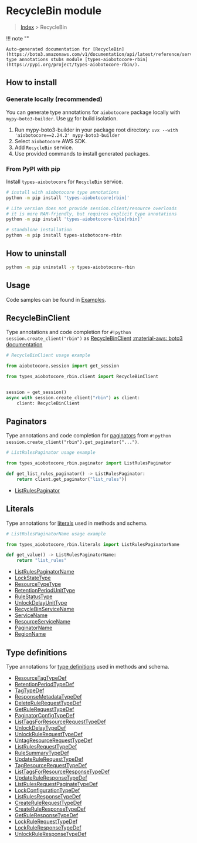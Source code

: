 # RecycleBin module

> [Index](../README.md) > RecycleBin


!!! note ""

    Auto-generated documentation for [RecycleBin](https://boto3.amazonaws.com/v1/documentation/api/latest/reference/services/rbin.html#recyclebin)
    type annotations stubs module [types-aiobotocore-rbin](https://pypi.org/project/types-aiobotocore-rbin/).

## How to install

### Generate locally (recommended)

You can generate type annotations for `aiobotocore` package locally with `mypy-boto3-builder`.
Use [uv](https://docs.astral.sh/uv/getting-started/installation/) for build isolation.

1. Run mypy-boto3-builder in your package root directory: `uvx --with 'aiobotocore==2.24.2' mypy-boto3-builder`
1. Select `aiobotocore` AWS SDK.
1. Add `RecycleBin` service.
1. Use provided commands to install generated packages.



### From PyPI with pip

Install `types-aiobotocore` for `RecycleBin` service.

```bash
# install with aiobotocore type annotations
python -m pip install 'types-aiobotocore[rbin]'

# Lite version does not provide session.client/resource overloads
# it is more RAM-friendly, but requires explicit type annotations
python -m pip install 'types-aiobotocore-lite[rbin]'

# standalone installation
python -m pip install types-aiobotocore-rbin
```



## How to uninstall

```bash
python -m pip uninstall -y types-aiobotocore-rbin
```

## Usage

Code samples can be found in [Examples](./usage.md).

## RecycleBinClient

Type annotations and code completion for  `#!python session.create_client("rbin")` as [RecycleBinClient](./client.md)
[:material-aws: boto3 documentation](https://boto3.amazonaws.com/v1/documentation/api/latest/reference/services/rbin.html#RecycleBin.Client)

```python
# RecycleBinClient usage example

from aiobotocore.session import get_session

from types_aiobotocore_rbin.client import RecycleBinClient


session = get_session()
async with session.create_client("rbin") as client:
    client: RecycleBinClient
```


## Paginators

Type annotations and code completion for
[paginators](./paginators.md)
from `#!python session.create_client("rbin").get_paginator("...")`.

```python
# ListRulesPaginator usage example

from types_aiobotocore_rbin.paginator import ListRulesPaginator

def get_list_rules_paginator() -> ListRulesPaginator:
    return client.get_paginator("list_rules"))
```

- [ListRulesPaginator](./paginators.md#listrulespaginator)








## Literals

Type annotations for [literals](./literals.md) used in methods and schema.

```python
# ListRulesPaginatorName usage example

from types_aiobotocore_rbin.literals import ListRulesPaginatorName

def get_value() -> ListRulesPaginatorName:
    return "list_rules"
```

- [ListRulesPaginatorName](./literals.md#listrulespaginatorname)
- [LockStateType](./literals.md#lockstatetype)
- [ResourceTypeType](./literals.md#resourcetypetype)
- [RetentionPeriodUnitType](./literals.md#retentionperiodunittype)
- [RuleStatusType](./literals.md#rulestatustype)
- [UnlockDelayUnitType](./literals.md#unlockdelayunittype)
- [RecycleBinServiceName](./literals.md#recyclebinservicename)
- [ServiceName](./literals.md#servicename)
- [ResourceServiceName](./literals.md#resourceservicename)
- [PaginatorName](./literals.md#paginatorname)
- [RegionName](./literals.md#regionname)




## Type definitions

Type annotations for [type definitions](./type_defs.md) used in methods and schema.

- [ResourceTagTypeDef](./type_defs.md#resourcetagtypedef)
- [RetentionPeriodTypeDef](./type_defs.md#retentionperiodtypedef)
- [TagTypeDef](./type_defs.md#tagtypedef)
- [ResponseMetadataTypeDef](./type_defs.md#responsemetadatatypedef)
- [DeleteRuleRequestTypeDef](./type_defs.md#deleterulerequesttypedef)
- [GetRuleRequestTypeDef](./type_defs.md#getrulerequesttypedef)
- [PaginatorConfigTypeDef](./type_defs.md#paginatorconfigtypedef)
- [ListTagsForResourceRequestTypeDef](./type_defs.md#listtagsforresourcerequesttypedef)
- [UnlockDelayTypeDef](./type_defs.md#unlockdelaytypedef)
- [UnlockRuleRequestTypeDef](./type_defs.md#unlockrulerequesttypedef)
- [UntagResourceRequestTypeDef](./type_defs.md#untagresourcerequesttypedef)
- [ListRulesRequestTypeDef](./type_defs.md#listrulesrequesttypedef)
- [RuleSummaryTypeDef](./type_defs.md#rulesummarytypedef)
- [UpdateRuleRequestTypeDef](./type_defs.md#updaterulerequesttypedef)
- [TagResourceRequestTypeDef](./type_defs.md#tagresourcerequesttypedef)
- [ListTagsForResourceResponseTypeDef](./type_defs.md#listtagsforresourceresponsetypedef)
- [UpdateRuleResponseTypeDef](./type_defs.md#updateruleresponsetypedef)
- [ListRulesRequestPaginateTypeDef](./type_defs.md#listrulesrequestpaginatetypedef)
- [LockConfigurationTypeDef](./type_defs.md#lockconfigurationtypedef)
- [ListRulesResponseTypeDef](./type_defs.md#listrulesresponsetypedef)
- [CreateRuleRequestTypeDef](./type_defs.md#createrulerequesttypedef)
- [CreateRuleResponseTypeDef](./type_defs.md#createruleresponsetypedef)
- [GetRuleResponseTypeDef](./type_defs.md#getruleresponsetypedef)
- [LockRuleRequestTypeDef](./type_defs.md#lockrulerequesttypedef)
- [LockRuleResponseTypeDef](./type_defs.md#lockruleresponsetypedef)
- [UnlockRuleResponseTypeDef](./type_defs.md#unlockruleresponsetypedef)

